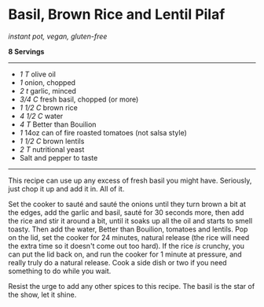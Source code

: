 # Basil, Brown Rice and Lentil Pilaf

*instant pot, vegan, gluten-free*

**8 Servings**

---

- *1 T* olive oil
- *1* onion, chopped
- *2 t* garlic, minced
- *3/4 C* fresh basil, chopped (or more)
- *1 1/2 C* brown rice
- *4 1/2 C* water
- *4 T* Better than Bouilion
- *1* 14oz can of fire roasted tomatoes (not salsa style)
- *1 1/2 C* brown lentils
- *2 T* nutritional yeast
- Salt and pepper to taste

---

This recipe can use up any excess of fresh basil you might have. Seriously, just
chop it up and add it in. All of it.

Set the cooker to sauté and sauté the onions until they turn brown a bit at the
edges, add the garlic and basil, sauté for 30 seconds more, then add the rice
and stir it around a bit, until it soaks up all the oil and starts to smell
toasty. Then add the water, Better than Bouilion, tomatoes and lentils. Pop on
the lid, set the cooker for 24 minutes, natural release (the rice will need the
extra time so it doesn't come out too hard). If the rice *is* crunchy, you can
put the lid back on, and run the cooker for 1 minute at pressure, and really
truly do a natural release. Cook a side dish or two if you need something to do
while you wait.

Resist the urge to add any other spices to this recipe. The basil is the star of
the show, let it shine.
